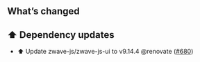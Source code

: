 ## What’s changed

## ⬆️ Dependency updates

- ⬆️ Update zwave-js/zwave-js-ui to v9.14.4 @renovate ([#680](https://github.com/hassio-addons/addon-zwave-js-ui/pull/680))
